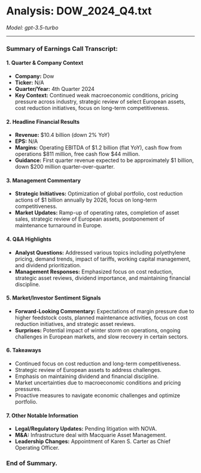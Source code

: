 # Analysis: DOW_2024_Q4.txt

*Model: gpt-3.5-turbo*

---

### Summary of Earnings Call Transcript:

#### 1. **Quarter & Company Context**
- **Company:** Dow
- **Ticker:** N/A
- **Quarter/Year:** 4th Quarter 2024
- **Key Context:** Continued weak macroeconomic conditions, pricing pressure across industry, strategic review of select European assets, cost reduction initiatives, focus on long-term competitiveness.

#### 2. **Headline Financial Results**
- **Revenue:** $10.4 billion (down 2% YoY)
- **EPS:** N/A
- **Margins:** Operating EBITDA of $1.2 billion (flat YoY), cash flow from operations $811 million, free cash flow $44 million.
- **Guidance:** First quarter revenue expected to be approximately $1 billion, down $200 million quarter-over-quarter.

#### 3. **Management Commentary**
- **Strategic Initiatives:** Optimization of global portfolio, cost reduction actions of $1 billion annually by 2026, focus on long-term competitiveness.
- **Market Updates:** Ramp-up of operating rates, completion of asset sales, strategic review of European assets, postponement of maintenance turnaround in Europe.

#### 4. **Q&A Highlights**
- **Analyst Questions:** Addressed various topics including polyethylene pricing, demand trends, impact of tariffs, working capital management, and dividend prioritization.
- **Management Responses:** Emphasized focus on cost reduction, strategic asset reviews, dividend importance, and maintaining financial discipline.

#### 5. **Market/Investor Sentiment Signals**
- **Forward-Looking Commentary:** Expectations of margin pressure due to higher feedstock costs, planned maintenance activities, focus on cost reduction initiatives, and strategic asset reviews.
- **Surprises:** Potential impact of winter storm on operations, ongoing challenges in European markets, and slow recovery in certain sectors.

#### 6. **Takeaways**
- Continued focus on cost reduction and long-term competitiveness.
- Strategic review of European assets to address challenges.
- Emphasis on maintaining dividend and financial discipline.
- Market uncertainties due to macroeconomic conditions and pricing pressures.
- Proactive measures to navigate economic challenges and optimize portfolio.

#### 7. **Other Notable Information**
- **Legal/Regulatory Updates:** Pending litigation with NOVA.
- **M&A:** Infrastructure deal with Macquarie Asset Management.
- **Leadership Changes:** Appointment of Karen S. Carter as Chief Operating Officer.

### End of Summary.